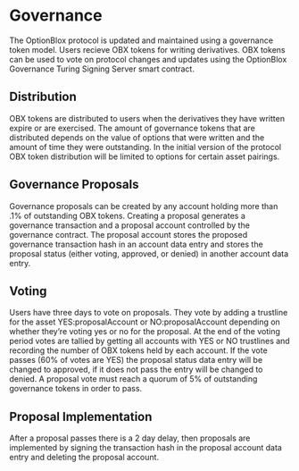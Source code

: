 # Governance
The OptionBlox protocol is updated and maintained using a governance token model. Users recieve OBX tokens for writing derivatives. OBX tokens can be used to vote on protocol changes and updates using the OptionBlox Governance Turing Signing Server smart contract. 

## Distribution
OBX tokens are distributed to users when the derivatives they have written expire or are exercised. The amount of governance tokens that are distributed depends on the value of options that were written and the amount of time they were outstanding. In the initial version of the protocol OBX token distribution will be limited to options for certain asset pairings. 

## Governance Proposals
Governance proposals can be created by any account holding more than .1% of outstanding OBX tokens. Creating a proposal generates a governance transaction and a proposal account controlled by the governance contract. The proposal account stores the proposed governance transaction hash in an account data entry and stores the proposal status (either voting, approved, or denied) in another account data entry.

## Voting
Users have three days to vote on proposals. They vote by adding a trustline for the asset YES:proposalAccount or NO:proposalAccount depending on whether they’re voting yes or no for the proposal. At the end of the voting period votes are tallied by getting all accounts with YES or NO trustlines and recording the number of OBX tokens held by each account. If the vote passes (60% of votes are YES) the proposal status data entry will be changed to approved, if it does not pass the entry will be changed to denied. A proposal vote must reach a quorum of 5% of outstanding governance tokens in order to pass.

## Proposal Implementation
After a proposal passes there is a 2 day delay, then proposals are implemented by signing the transaction hash in the proposal account data entry and deleting the proposal account. 
